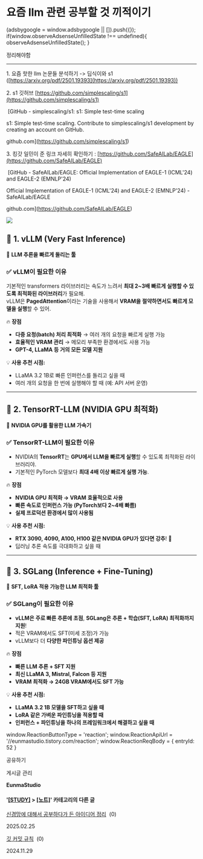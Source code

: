 
# 요즘 llm 관련 공부할 것 끼적이기

(adsbygoogle = window.adsbygoogle || \[\]).push({}); if(window.observeAdsenseUnfilledState !== undefined){ observeAdsenseUnfilledState(); }

정리해야함

* * *

1\. 요즘 핫한 llm 논문들 분석하기 -> 딥식이와 s1 ([https://arxiv.org/pdf/2501.19393](https://arxiv.org/pdf/2501.19393))

2\. s1 깃허브 [https://github.com/simplescaling/s1](https://github.com/simplescaling/s1)

 [GitHub - simplescaling/s1: s1: Simple test-time scaling

s1: Simple test-time scaling. Contribute to simplescaling/s1 development by creating an account on GitHub.

github.com](https://github.com/simplescaling/s1)

3\. 킹갓 일민이 준 링크 자세히 확인하기 : [https://github.com/SafeAILab/EAGLE](https://github.com/SafeAILab/EAGLE)

 [GitHub - SafeAILab/EAGLE: Official Implementation of EAGLE-1 (ICML'24) and EAGLE-2 (EMNLP'24)

Official Implementation of EAGLE-1 (ICML'24) and EAGLE-2 (EMNLP'24) - SafeAILab/EAGLE

github.com](https://github.com/SafeAILab/EAGLE)

![](https://blog.kakaocdn.net/dna/AJIb1/btsMdIZRkae/AAAAAAAAAAAAAAAAAAAAAL7CCUUZe4NHh55i59Bx_MM-taWwnjpUHCEdzyh-oWwc/img.png?credential=yqXZFxpELC7KVnFOS48ylbz2pIh7yKj8&expires=1751295599&allow_ip=&allow_referer=&signature=AkbwBCLwq2c4ad4QR449Cxtwtu8%3D)

**🚀 1. vLLM (Very Fast Inference)**
------------------------------------

📌 **LLM 추론을 빠르게 돌리는 툴**

### **✅ vLLM이 필요한 이유**

기본적인 transformers 라이브러리는 속도가 느려서 **최대 2~3배 빠르게 실행할 수 있도록 최적화된 라이브러리**가 필요해.  
vLLM은 **PagedAttention**이라는 기술을 사용해서 **VRAM을 절약하면서도 빠르게 모델을 실행**할 수 있어.

🔥 **장점**

*   **다중 요청(batch) 처리 최적화** → 여러 개의 요청을 빠르게 실행 가능
*   **효율적인 VRAM 관리** → 메모리 부족한 환경에서도 사용 가능
*   **GPT-4, LLaMA 등 거의 모든 모델 지원**

💡 **사용 추천 시점:**

*   LLaMA 3.2 1B로 빠른 인퍼런스를 돌리고 싶을 때
*   여러 개의 요청을 한 번에 실행해야 할 때 (예: API 서버 운영)

* * *

**🚀 2. TensorRT-LLM (NVIDIA GPU 최적화)**
---------------------------------------

📌 **NVIDIA GPU를 활용한 LLM 가속기**

### **✅ TensorRT-LLM이 필요한 이유**

*   NVIDIA의 **TensorRT**는 **GPU에서 LLM을 빠르게 실행**할 수 있도록 최적화된 라이브러리야.
*   기본적인 PyTorch 모델보다 **최대 4배 이상 빠르게 실행 가능**.

🔥 **장점**

*   **NVIDIA GPU 최적화 → VRAM 효율적으로 사용**
*   **빠른 속도로 인퍼런스 가능 (PyTorch보다 2~4배 빠름)**
*   **실제 프로덕션 환경에서 많이 사용됨**

💡 **사용 추천 시점:**

*   **RTX 3090, 4090, A100, H100 같은 NVIDIA GPU가 있다면 강추**! 🚀
*   딥러닝 추론 속도를 극대화하고 싶을 때

* * *

**🚀 3. SGLang (Inference + Fine-Tuning)**
------------------------------------------

📌 **SFT, LoRA 적용 가능한 LLM 최적화 툴**

### **✅ SGLang이 필요한 이유**

*   **vLLM은 주로 빠른 추론에 초점**, **SGLang은 추론 + 학습(SFT, LoRA) 최적화까지 지원**!
*   적은 VRAM에서도 SFT(미세 조정)가 가능
*   vLLM보다 더 **다양한 파인튜닝 옵션 제공**

🔥 **장점**

*   **빠른 LLM 추론 + SFT 지원**
*   **최신 LLaMA 3, Mistral, Falcon 등 지원**
*   **VRAM 최적화 → 24GB VRAM에서도 SFT 가능**

💡 **사용 추천 시점:**

*   **LLaMA 3.2 1B 모델을 SFT하고 싶을 때**
*   **LoRA 같은 가벼운 파인튜닝을 적용할 때**
*   **인퍼런스 + 파인튜닝을 하나의 프레임워크에서 해결하고 싶을 때**

window.ReactionButtonType = 'reaction'; window.ReactionApiUrl = '//eunmastudio.tistory.com/reaction'; window.ReactionReqBody = { entryId: 52 }

공유하기

게시글 관리

**EunmaStudio**

#### '[\[STUDY\]](/category/%5BSTUDY%5D) > [\[노트\]](/category/%5BSTUDY%5D/%5B%EB%85%B8%ED%8A%B8%5D)' 카테고리의 다른 글

[신경망에 대해서 공부하다가 든 아이디어 정리](/57)  (0)

2025.02.25

[깃 커밋 규칙](/33)  (0)

2024.11.29
            